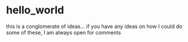# hello_world
this is a conglomerate of ideas... if you have any ideas on how I could do some of these, I am always open for comments
